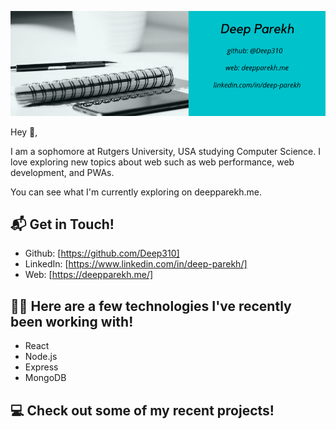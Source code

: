 ![My-intro](https://github.com/Deep310/Deep310/blob/master/my-intro-img.png?raw=true)

Hey :wave:,

I am a sophomore at Rutgers University, USA studying Computer Science. I love exploring new topics about web such as web performance, web development, and PWAs. 

You can see what I'm currently exploring on deepparekh.me.

## :mailbox_with_mail: Get in Touch!

* Github: [https://github.com/Deep310]
* LinkedIn: [https://www.linkedin.com/in/deep-parekh/]
* Web: [https://deepparekh.me/]

## :man_technologist: Here are a few technologies I've recently been working with!

* React
* Node.js
* Express
* MongoDB

## :computer: Check out some of my recent projects!

